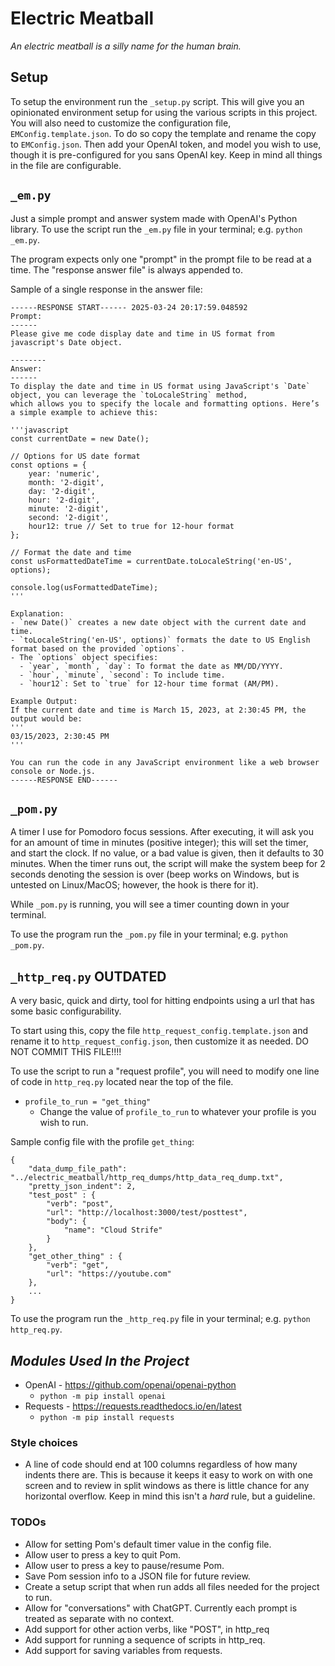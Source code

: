 # Electric Meatball

*An electric meatball is a silly name for the human brain.*

## Setup
To setup the environment run the ```_setup.py``` script. This will give you an opinionated
environment setup for using the various scripts in this project. You will also need to customize
the configuration file, ```EMConfig.template.json```. To do so copy the template and rename the
copy to ```EMConfig.json```. Then add your OpenAI token, and model you wish to use, though it is
pre-configured for you sans OpenAI key. Keep in mind all things in the file are configurable.

## ```_em.py```
Just a simple prompt and answer system made with OpenAI's Python library. To use the script run the
```_em.py``` file in your terminal; e.g. ```python _em.py```.

The program expects only one "prompt" in the prompt file to be read at a time. The "response answer
file" is always appended to.

Sample of a single response in the answer file:

```
------RESPONSE START------ 2025-03-24 20:17:59.048592
Prompt:
------
Please give me code display date and time in US format from javascript's Date object.

--------
Answer:
------
To display the date and time in US format using JavaScript's `Date` object, you can leverage the `toLocaleString` method,
which allows you to specify the locale and formatting options. Here’s a simple example to achieve this:

'''javascript
const currentDate = new Date();

// Options for US date format
const options = {
    year: 'numeric',
    month: '2-digit',
    day: '2-digit',
    hour: '2-digit',
    minute: '2-digit',
    second: '2-digit',
    hour12: true // Set to true for 12-hour format
};

// Format the date and time
const usFormattedDateTime = currentDate.toLocaleString('en-US', options);

console.log(usFormattedDateTime);
'''

Explanation:
- `new Date()` creates a new date object with the current date and time.
- `toLocaleString('en-US', options)` formats the date to US English format based on the provided `options`.
- The `options` object specifies:
  - `year`, `month`, `day`: To format the date as MM/DD/YYYY.
  - `hour`, `minute`, `second`: To include time.
  - `hour12`: Set to `true` for 12-hour time format (AM/PM).
  
Example Output:
If the current date and time is March 15, 2023, at 2:30:45 PM, the output would be:
'''
03/15/2023, 2:30:45 PM
'''

You can run the code in any JavaScript environment like a web browser console or Node.js.
------RESPONSE END------
```

## ```_pom.py```
A timer I use for Pomodoro focus sessions. After executing, it will ask you for an amount of time
in minutes (positive integer); this will set the timer, and start the clock. If no value, or a bad
value is given, then it defaults to 30 minutes. When the timer runs out, the script will make the
system beep for 2 seconds denoting the session is over (beep works on Windows, but is untested on
Linux/MacOS; however, the hook is there for it).

While ```_pom.py``` is running, you will see a timer counting down in your terminal.

To use the program run the ```_pom.py``` file in your terminal; e.g. ```python _pom.py```.

## ```_http_req.py``` OUTDATED
A very basic, quick and dirty, tool for hitting endpoints using a url that has some basic
configurability.

To start using this, copy the file ```http_request_config.template.json``` and rename it to
```http_request_config.json```, then customize it as needed. DO NOT COMMIT THIS FILE!!!!

To use the script to run a "request profile", you will need to modify one line of code in
```http_req.py``` located near the top of the file.
- ```profile_to_run = "get_thing"```
  - Change the value of ```profile_to_run``` to whatever your profile is you wish to run.

Sample config file with the profile ```get_thing```:
```
{
    "data_dump_file_path": "../electric_meatball/http_req_dumps/http_data_req_dump.txt",
    "pretty_json_indent": 2,
    "test_post" : {
        "verb": "post",
        "url": "http://localhost:3000/test/posttest",
        "body": {
            "name": "Cloud Strife"
        }
    },
    "get_other_thing" : {
        "verb": "get",
        "url": "https://youtube.com"
    },
    ...
}
```

To use the program run the ```_http_req.py``` file in your terminal; e.g. ```python http_req.py```.


## ***Modules Used In the Project***
- OpenAI - https://github.com/openai/openai-python
  - ```python -m pip install openai``` 
- Requests - https://requests.readthedocs.io/en/latest
  - ```python -m pip install requests```

### Style choices
- A line of code should end at 100 columns regardless of how many indents there are. This is
because it keeps it easy to work on with one screen and to review in split windows as there is
little chance for any horizontal overflow. Keep in mind this isn't a *hard* rule, but a
guideline.

### TODOs
- Allow for setting Pom's default timer value in the config file.
- Allow user to press a key to quit Pom.
- Allow user to press a key to pause/resume Pom.
- Save Pom session info to a JSON file for future review.
- Create a setup script that when run adds all files needed for the project to run.
- Allow for "conversations" with ChatGPT. Currently each prompt is treated as separate with no
context.
- Add support for other action verbs, like "POST", in http_req
- Add support for running a sequence of scripts in http_req.
- Add support for saving variables from requests.